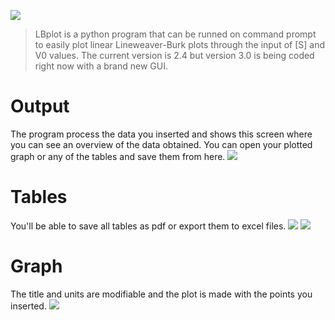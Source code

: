 ![](https://i.imgur.com/3zeFgSl.png?1)
>LBplot is a python program that can be runned on command prompt to easily plot linear Lineweaver-Burk plots through the input of [S] and V0 values. The current version is 2.4 but version 3.0 is being coded right now with a brand new GUI.

# Output
The program process the data you inserted and shows this screen where you can see an overview of the data obtained. You  can open your plotted graph or any of the tables and save them from here.
![](https://i.imgur.com/zvXNAJp.png)

# Tables
You'll be able to save all tables as pdf or export them to excel files.
![](https://i.imgur.com/7WKVrEO.png)
![](https://i.imgur.com/eXx5DAk.png)

# Graph
The title and units are modifiable and the plot is made with the points you inserted.
![](https://i.imgur.com/7BUCjuJ.png)
